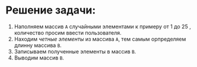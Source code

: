 # Решение задачи:
1. Наполняем  массив `А` случайными элементами  к примеру от 1 до 25 , количество просим ввести пользователя.
2. Находим *четные элементы* из массива `A`, тем самым орпределяем длинну массива `B`.
3. Записываем полученные элементы в массив `B`.
4. Выводим массив `B`.